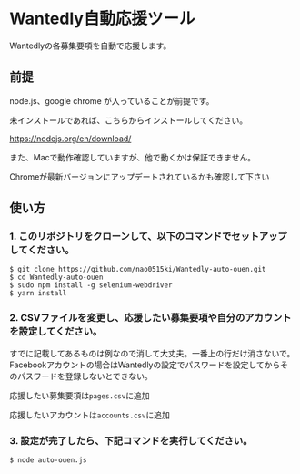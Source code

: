 # Wantedly自動応援ツール
Wantedlyの各募集要項を自動で応援します。

## 前提

node.js、google chrome が入っていることが前提です。

未インストールであれば、こちらからインストールしてください。

https://nodejs.org/en/download/

また、Macで動作確認していますが、他で動くかは保証できません。

Chromeが最新バージョンにアップデートされているかも確認して下さい

## 使い方

### 1. このリポジトリをクローンして、以下のコマンドでセットアップしてください。

```
$ git clone https://github.com/nao0515ki/Wantedly-auto-ouen.git
$ cd Wantedly-auto-ouen
$ sudo npm install -g selenium-webdriver
$ yarn install
```

### 2. CSVファイルを変更し、応援したい募集要項や自分のアカウントを設定してください。

すでに記載してあるものは例なので消して大丈夫。一番上の行だけ消さないで。
Facebookアカウントの場合はWantedlyの設定でパスワードを設定してからそのパスワードを登録しないとできない。

応援したい募集要項は`pages.csv`に追加

応援したいアカウントは`accounts.csv`に追加

### 3. 設定が完了したら、下記コマンドを実行してください。

```
$ node auto-ouen.js
```

